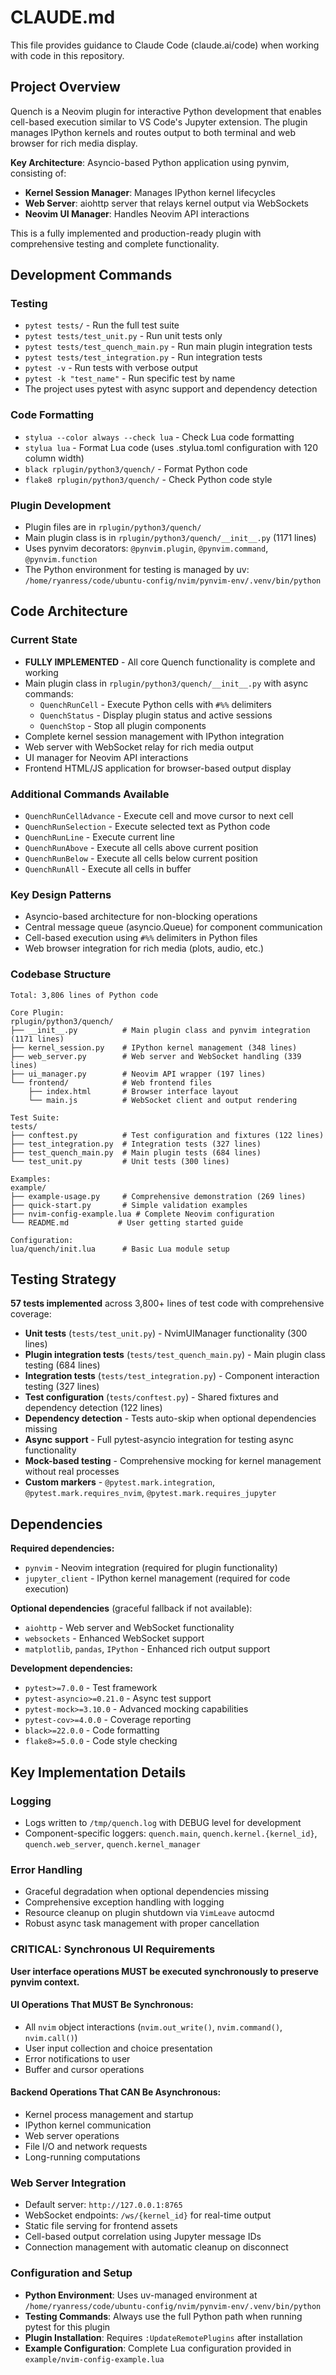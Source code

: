 # CLAUDE.md

This file provides guidance to Claude Code (claude.ai/code) when working with code in this repository.

## Project Overview

Quench is a Neovim plugin for interactive Python development that enables cell-based execution similar to VS Code's Jupyter extension. The plugin manages IPython kernels and routes output to both terminal and web browser for rich media display.

**Key Architecture**: Asyncio-based Python application using pynvim, consisting of:
- **Kernel Session Manager**: Manages IPython kernel lifecycles
- **Web Server**: aiohttp server that relays kernel output via WebSockets  
- **Neovim UI Manager**: Handles Neovim API interactions

This is a fully implemented and production-ready plugin with comprehensive testing and complete functionality.

## Development Commands

### Testing
- `pytest tests/` - Run the full test suite
- `pytest tests/test_unit.py` - Run unit tests only
- `pytest tests/test_quench_main.py` - Run main plugin integration tests
- `pytest tests/test_integration.py` - Run integration tests
- `pytest -v` - Run tests with verbose output
- `pytest -k "test_name"` - Run specific test by name
- The project uses pytest with async support and dependency detection

### Code Formatting
- `stylua --color always --check lua` - Check Lua code formatting
- `stylua lua` - Format Lua code (uses .stylua.toml configuration with 120 column width)
- `black rplugin/python3/quench/` - Format Python code
- `flake8 rplugin/python3/quench/` - Check Python code style

### Plugin Development
- Plugin files are in `rplugin/python3/quench/`
- Main plugin class is in `rplugin/python3/quench/__init__.py` (1171 lines)
- Uses pynvim decorators: `@pynvim.plugin`, `@pynvim.command`, `@pynvim.function`
- The Python environment for testing is managed by uv: `/home/ryanress/code/ubuntu-config/nvim/pynvim-env/.venv/bin/python`

## Code Architecture

### Current State
- **FULLY IMPLEMENTED** - All core Quench functionality is complete and working
- Main plugin class in `rplugin/python3/quench/__init__.py` with async commands:
  - `QuenchRunCell` - Execute Python cells with `#%%` delimiters
  - `QuenchStatus` - Display plugin status and active sessions
  - `QuenchStop` - Stop all plugin components
- Complete kernel session management with IPython integration
- Web server with WebSocket relay for rich media output
- UI manager for Neovim API interactions
- Frontend HTML/JS application for browser-based output display

### Additional Commands Available
- `QuenchRunCellAdvance` - Execute cell and move cursor to next cell
- `QuenchRunSelection` - Execute selected text as Python code  
- `QuenchRunLine` - Execute current line
- `QuenchRunAbove` - Execute all cells above current position
- `QuenchRunBelow` - Execute all cells below current position
- `QuenchRunAll` - Execute all cells in buffer

### Key Design Patterns
- Asyncio-based architecture for non-blocking operations
- Central message queue (asyncio.Queue) for component communication
- Cell-based execution using `#%%` delimiters in Python files
- Web browser integration for rich media (plots, audio, etc.)

### Codebase Structure
```
Total: 3,806 lines of Python code

Core Plugin:
rplugin/python3/quench/
├── __init__.py          # Main plugin class and pynvim integration (1171 lines)
├── kernel_session.py    # IPython kernel management (348 lines)
├── web_server.py        # Web server and WebSocket handling (339 lines)
├── ui_manager.py        # Neovim API wrapper (197 lines)
└── frontend/            # Web frontend files
    ├── index.html       # Browser interface layout
    └── main.js          # WebSocket client and output rendering

Test Suite:
tests/
├── conftest.py          # Test configuration and fixtures (122 lines)
├── test_integration.py  # Integration tests (327 lines)
├── test_quench_main.py  # Main plugin tests (684 lines)
└── test_unit.py         # Unit tests (300 lines)

Examples:
example/
├── example-usage.py     # Comprehensive demonstration (269 lines)
├── quick-start.py       # Simple validation examples
├── nvim-config-example.lua # Complete Neovim configuration
└── README.md           # User getting started guide

Configuration:
lua/quench/init.lua      # Basic Lua module setup
```

## Testing Strategy

**57 tests implemented** across 3,800+ lines of test code with comprehensive coverage:
- **Unit tests** (`tests/test_unit.py`) - NvimUIManager functionality (300 lines)
- **Plugin integration tests** (`tests/test_quench_main.py`) - Main plugin class testing (684 lines)
- **Integration tests** (`tests/test_integration.py`) - Component interaction testing (327 lines)
- **Test configuration** (`tests/conftest.py`) - Shared fixtures and dependency detection (122 lines)
- **Dependency detection** - Tests auto-skip when optional dependencies missing
- **Async support** - Full pytest-asyncio integration for testing async functionality
- **Mock-based testing** - Comprehensive mocking for kernel management without real processes
- **Custom markers** - `@pytest.mark.integration`, `@pytest.mark.requires_nvim`, `@pytest.mark.requires_jupyter`

## Dependencies

**Required dependencies:**
- `pynvim` - Neovim integration (required for plugin functionality)
- `jupyter_client` - IPython kernel management (required for code execution)

**Optional dependencies** (graceful fallback if not available):
- `aiohttp` - Web server and WebSocket functionality
- `websockets` - Enhanced WebSocket support
- `matplotlib`, `pandas`, `IPython` - Enhanced rich output support

**Development dependencies:**
- `pytest>=7.0.0` - Test framework  
- `pytest-asyncio>=0.21.0` - Async test support
- `pytest-mock>=3.10.0` - Advanced mocking capabilities
- `pytest-cov>=4.0.0` - Coverage reporting
- `black>=22.0.0` - Code formatting
- `flake8>=5.0.0` - Code style checking

## Key Implementation Details

### Logging
- Logs written to `/tmp/quench.log` with DEBUG level for development
- Component-specific loggers: `quench.main`, `quench.kernel.{kernel_id}`, `quench.web_server`, `quench.kernel_manager`

### Error Handling
- Graceful degradation when optional dependencies missing
- Comprehensive exception handling with logging
- Resource cleanup on plugin shutdown via `VimLeave` autocmd
- Robust async task management with proper cancellation

### **CRITICAL: Synchronous UI Requirements**
**User interface operations MUST be executed synchronously to preserve pynvim context.**

#### UI Operations That MUST Be Synchronous:
- All `nvim` object interactions (`nvim.out_write()`, `nvim.command()`, `nvim.call()`)
- User input collection and choice presentation
- Error notifications to user
- Buffer and cursor operations

#### Backend Operations That CAN Be Asynchronous:
- Kernel process management and startup
- IPython kernel communication
- Web server operations
- File I/O and network requests
- Long-running computations

### Web Server Integration  
- Default server: `http://127.0.0.1:8765`
- WebSocket endpoints: `/ws/{kernel_id}` for real-time output
- Static file serving for frontend assets
- Cell-based output correlation using Jupyter message IDs
- Connection management with automatic cleanup on disconnect

### Configuration and Setup
- **Python Environment**: Uses uv-managed environment at `/home/ryanress/code/ubuntu-config/nvim/pynvim-env/.venv/bin/python`
- **Testing Commands**: Always use the full Python path when running pytest for this plugin
- **Plugin Installation**: Requires `:UpdateRemotePlugins` after installation
- **Example Configuration**: Complete Lua configuration provided in `example/nvim-config-example.lua`
